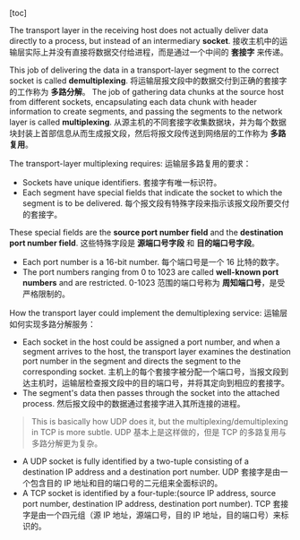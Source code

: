 [toc]

The transport layer in the receiving host does not actually deliver data directly to a process, but instead of an intermediary **socket**.
接收主机中的运输层实际上并没有直接将数据交付给进程，而是通过一个中间的 **套接字** 来传递。

This job of delivering the data in a transport-layer segment to the correct socket is called **demultiplexing**.
将运输层报文段中的数据交付到正确的套接字的工作称为 **多路分解**。
The job of gathering data chunks at the source host from different sockets, encapsulating each data chunk with header information to create segments, and passing the segments to the network layer is called **multiplexing**.
从源主机的不同套接字收集数据块，并为每个数据块封装上首部信息从而生成报文段，然后将报文段传送到网络层的工作称为 **多路复用**。

The transport-layer multiplexing requires: 运输层多路复用的要求：

- Sockets have unique identifiers. 套接字有唯一标识符。
- Each segment have special fields that indicate the socket to which the segment is to be delivered.
  每个报文段有特殊字段来指示该报文段所要交付的套接字。

These special fields are the **source port number field** and the **destination port number field**.
这些特殊字段是 **源端口号字段** 和 **目的端口号字段**。

- Each port number is a 16-bit number. 每个端口号是一个 16 比特的数字。
- The port numbers ranging from 0 to 1023 are called **well-known port numbers** and are restricted.
  0-1023 范围的端口号称为 **周知端口号**，是受严格限制的。

How the transport layer could implement the demultiplexing service:
运输层如何实现多路分解服务：

- Each socket in the host could be assigned a port number, and when a segment arrives to the host, the transport layer examines the destination port number in the segment and directs the segment to the corresponding socket.
  主机上的每个套接字被分配一个端口号，当报文段到达主机时，运输层检查报文段中的目的端口号，并将其定向到相应的套接字。
- The segment's data then passes through the socket into the attached process.
  然后报文段中的数据通过套接字进入其所连接的进程。

> This is basically how UDP does it, but the multiplexing/demultiplexing in TCP is more subtle.
  UDP 基本上是这样做的，但是 TCP 的多路复用与多路分解更为复杂。

- A UDP socket is fully identified by a two-tuple consisting of a destination IP address and a destination port number.
  UDP 套接字是由一个包含目的 IP 地址和目的端口号的二元组来全面标识的。
- A TCP socket is identified by a four-tuple:(source IP address, source port number, destination IP address, destination port number).
  TCP 套接字是由一个四元组（源 IP 地址，源端口号，目的 IP 地址，目的端口号）来标识的。

